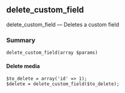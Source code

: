 ## delete_custom_field

delete_custom_field — Deletes a custom field

### Summary

    delete_custom_field(array $params)

#### Delete media

    $to_delete = array('id' => 1);
    $delete = delete_custom_field($to_delete);
